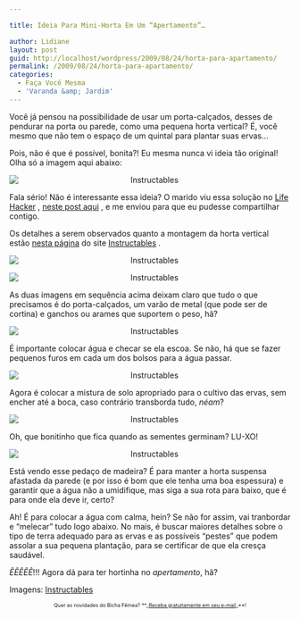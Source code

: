 ```yaml
---

title: Ideia Para Mini-Horta Em Um “Apertamento”…

author: Lidiane
layout: post
guid: http://localhost/wordpress/2009/08/24/horta-para-apartamento/
permalink: /2009/08/24/horta-para-apartamento/
categories:
  - Faça Você Mesma
  - 'Varanda &amp; Jardim'
---
```

Você já pensou na possibilidade de usar um porta-calçados, desses de pendurar na porta ou parede, como uma pequena horta vertical? É, você mesmo que não tem o espaço de um quintal para plantar suas ervas…

Pois, não é que é possível, bonita?! Eu mesma nunca vi ideia tão original! Olha só a imagem aqui abaixo:

<p style="text-align: center;">
  <img class="aligncenter" style="display: block; float: none; margin-left: auto; margin-right: auto;" title="Instructables" src="http://cache.gawker.com/assets/images/lifehacker/2009/07/2009-07-19_110541.jpg" alt="Instructables" />
</p>

Fala sério! Não é interessante essa ideia? O marido viu essa solução no [Life Hacker](http://lifehacker.com/) , [neste post aqui](http://lifehacker.com/5311492/turn-a-shoe-organizer-into-a-vertical-herb-garden) , e me enviou para que eu pudesse compartilhar contigo.

Os detalhes a serem observados quanto a montagem da horta vertical estão [nesta página](http://www.instructables.com/id/VERTICAL-VEGETABLES-quotGrow-upquot-in-a-smal/)  do site [Instructables](http://www.instructables.com/) .

<p style="text-align: center;">
  <img class="aligncenter" style="display: block; float: none; margin-left: auto; margin-right: auto;" title="Instructables" src="http://www.instructables.com/files/deriv/F0Q/04ZJ/FWEGJTEC/F0Q04ZJFWEGJTEC.MEDIUM.jpg" alt="Instructables" />
</p>

<p style="text-align: center;">
  <img class="aligncenter" style="display: block; float: none; margin-left: auto; margin-right: auto;" title="Instructables" src="http://www.instructables.com/files/deriv/F3F/XU0R/FWEGJTTJ/F3FXU0RFWEGJTTJ.MEDIUM.jpg" alt="Instructables" />
</p>

As duas imagens em sequência acima deixam claro que tudo o que precisamos é do porta-calçados, um varão de metal (que pode ser de cortina) e ganchos ou arames que suportem o peso, hã?

<p style="text-align: center;">
  <img class="aligncenter" style="display: block; float: none; margin-left: auto; margin-right: auto;" title="Instructables" src="http://www.instructables.com/files/deriv/FIL/DF4J/FW5H331K/FILDF4JFW5H331K.MEDIUM.jpg" alt="Instructables" />
</p>

É importante colocar água e checar se ela escoa. Se não, há que se fazer pequenos furos em cada um dos bolsos para a água passar.

<p style="text-align: center;">
  <img class="aligncenter" style="display: block; float: none; margin-left: auto; margin-right: auto;" title="Instructables" src="http://www.instructables.com/files/deriv/FHY/4BIW/FW5H332J/FHY4BIWFW5H332J.MEDIUM.jpg" alt="Instructables" />
</p>

Agora é colocar a mistura de solo apropriado para o cultivo das ervas, sem encher até a boca, caso contrário transborda tudo, _néam_?

<p style="text-align: center;">
  <img class="aligncenter" style="display: block; float: none; margin-left: auto; margin-right: auto;" title="Instructables" src="http://www.instructables.com/files/deriv/FLX/41MP/FWEGJTTK/FLX41MPFWEGJTTK.MEDIUM.jpg" alt="Instructables" />
</p>

Oh, que bonitinho que fica quando as sementes germinam? LU-XO!

<p style="text-align: center;">
  <img class="aligncenter" style="display: block; float: none; margin-left: auto; margin-right: auto;" title="Instructables" src="http://www.instructables.com/files/deriv/FWJ/6VIT/FWEGJTTH/FWJ6VITFWEGJTTH.MEDIUM.jpg" alt="Instructables" />
</p>

Está vendo esse pedaço de madeira? É para manter a horta suspensa afastada da parede (e por isso é bom que ele tenha uma boa espessura) e garantir que a água não a umidifique, mas siga a sua rota para baixo, que é para onde ela deve ir, certo?

Ah! É para colocar a água com calma, hein? Se não for assim, vai tranbordar e “melecar” tudo logo abaixo. No mais, é buscar maiores detalhes sobre o tipo de terra adequado para as ervas e as possíveis “pestes” que podem assolar a sua pequena plantação, para se certificar de que ela cresça saudável.

_ÊÊÊÊÊ_!!! Agora dá para ter hortinha no _apertamento_, hã?

Imagens: [Instructables](http://www.instructables.com/) 

<p style="text-align: center;">
  <span style="font-size: xx-small;">Quer as novidades do Bicha Fêmea? **_<a href="http://feedburner.google.com/fb/a/mailverify?uri=blogbichafemea&loc=pt_BR">Receba gratuitamente em seu e-mail</a>_**!</span>
</p>